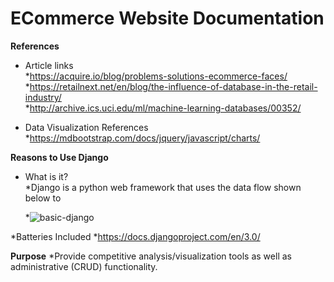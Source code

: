 
# ECommerce Website Documentation

**References**

* Article links</br>
  *https://acquire.io/blog/problems-solutions-ecommerce-faces/</br>
  *https://retailnext.net/en/blog/the-influence-of-database-in-the-retail-industry/</br>
  *http://archive.ics.uci.edu/ml/machine-learning-databases/00352/</br>

* Data Visualization References</br>
  *https://mdbootstrap.com/docs/jquery/javascript/charts/</br>

**Reasons to Use Django**</br>
* What is it? </br>
  *Django is a python web framework that uses the data flow shown below to </br>

  *![basic-django](https://user-images.githubusercontent.com/47117122/78516764-99955f80-776f-11ea-9eff-3eddbe685732.png)

*Batteries Included
  *https://docs.djangoproject.com/en/3.0/

**Purpose**
  *Provide competitive analysis/visualization tools as well as administrative (CRUD) functionality.
